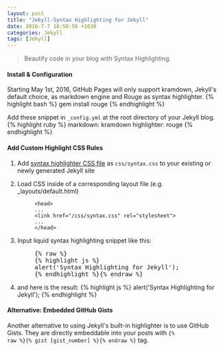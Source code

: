 ```yaml
--- 
layout: post
title: "Jekyll-Syntax Highlighting for Jekyll" 
date: 2016-7-7 18:50:56 +1030 
categories: Jekyll 
tags: [Jekyll] 
---	
```


> Beautify code in your blog with Syntax Highlighting.
<!--summary break-->

#### Install & Configuration
Starting May 1st, 2016, GitHub Pages will only support kramdown, Jekyll's default choice, as markdown engine and Rouge as syntax highlighter. 
{% highlight bash %}
gem install rouge
{% endhighlight %}

Add these snippet in `_config.yml` at the root directory of your Jekyll blog.
{% highlight ruby %}
markdown: kramdown
highlighter: rouge
{% endhighlight %}

#### Add Custom Highlight CSS Rules
<ol>
<li>Add <a href="https://gist.github.com/demisx/025698a7b5e314a7a4b5">syntax highlighter CSS file</a> as
<code>css/syntax.css</code> to your existing or newly generated Jekyll site</li>
<li><p>Load CSS inside of a corresponding layout file (e.g. _layouts/default.html) 
</p><figure class="highlight"><pre><code class="language-html" data-lang="html"><span class="nt">&lt;head&gt;</span>
...
<span class="nt">&lt;link</span> <span class="na">href=</span><span class="s">"/css/syntax.css"</span> <span class="na">rel=</span><span class="s">"stylesheet"</span><span class="nt">&gt;</span>
...
<span class="nt">&lt;/head&gt;</span></code></pre></figure><p></p></li>
<li>
Input liquid syntax highlighting snippet like this:
<figure class="highlight">
<pre>{% raw %}
{% highlight js %}
alert('Syntax Highlighting for Jekyll');
{% endhighlight %}{% endraw %}
</pre></figure>
</li>
<li>and here is the result:
{% highlight js %}
alert('Syntax Highlighting for Jekyll');
{% endhighlight %}</li>
</ol>

#### Alternative: Embedded GitHub Gists

Another alternative to using Jekyll's built-in highlighter is to use GitHub Gists. They are directly
embeddable into your posts with <code>{% raw %}{% gist [gist_number] %}{% endraw %}</code> tag.
